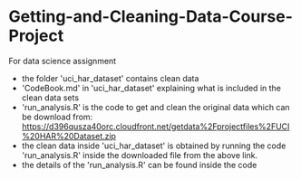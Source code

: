 # Getting-and-Cleaning-Data-Course-Project
For data science assignment 
* the folder 'uci_har_dataset' contains clean data 
* 'CodeBook.md' in 'uci_har_dataset' explaining what is included in the clean data sets
* 'run_analysis.R' is the code to get and clean the original data which can be download from: https://d396qusza40orc.cloudfront.net/getdata%2Fprojectfiles%2FUCI%20HAR%20Dataset.zip
* the clean data inside 'uci_har_dataset' is obtained by running the code 'run_analysis.R' inside the downloaded file from the above link. 
* the details of the 'run_analysis.R' can be found inside the code
